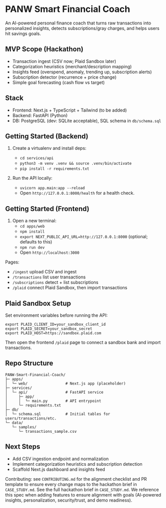 # PANW Smart Financial Coach

An AI-powered personal finance coach that turns raw transactions into personalized insights, detects subscriptions/gray charges, and helps users hit savings goals.

## MVP Scope (Hackathon)
- Transaction ingest (CSV now; Plaid Sandbox later)
- Categorization heuristics (merchant/description mapping)
- Insights feed (overspend, anomaly, trending up, subscription alerts)
- Subscription detector (recurrence + price change)
- Simple goal forecasting (cash flow vs target)

## Stack
- Frontend: Next.js + TypeScript + Tailwind (to be added)
- Backend: FastAPI (Python)
- DB: PostgreSQL (dev: SQLite acceptable), SQL schema in `db/schema.sql`

## Getting Started (Backend)
1) Create a virtualenv and install deps:
   - `cd services/api`
   - `python3 -m venv .venv && source .venv/bin/activate`
   - `pip install -r requirements.txt`

2) Run the API locally:
   - `uvicorn app.main:app --reload`
   - Open `http://127.0.0.1:8000/health` for a health check.

## Getting Started (Frontend)
1) Open a new terminal:
   - `cd apps/web`
   - `npm install`
   - `export NEXT_PUBLIC_API_URL=http://127.0.0.1:8000` (optional; defaults to this)
   - `npm run dev`
   - Open `http://localhost:3000`

Pages:
- `/ingest` upload CSV and ingest
- `/transactions` list user transactions
- `/subscriptions` detect + list subscriptions
- `/plaid` connect Plaid Sandbox, then import transactions

## Plaid Sandbox Setup
Set environment variables before running the API:
```
export PLAID_CLIENT_ID=your_sandbox_client_id
export PLAID_SECRET=your_sandbox_secret
export PLAID_HOST=https://sandbox.plaid.com
```
Then open the frontend `/plaid` page to connect a sandbox bank and import transactions.

## Repo Structure
```
PANW-Smart-Financial-Coach/
├─ apps/
│  └─ web/                 # Next.js app (placeholder)
├─ services/
│  └─ api/                 # FastAPI service
│     ├─ app/
│     │  └─ main.py        # API entrypoint
│     └─ requirements.txt
├─ db/
│  └─ schema.sql           # Initial tables for users/transactions/etc.
└─ data/
   └─ samples/
      └─ transactions_sample.csv
```

## Next Steps
- Add CSV ingestion endpoint and normalization
- Implement categorization heuristics and subscription detection
- Scaffold Next.js dashboard and insights feed

Contributing: see `CONTRIBUTING.md` for the alignment checklist and PR template to ensure every change maps to the hackathon brief in `CASE_STUDY.md`.
See the full hackathon brief in `CASE_STUDY.md`. We reference this spec when adding features to ensure alignment with goals (AI-powered insights, personalization, security/trust, and demo readiness).
